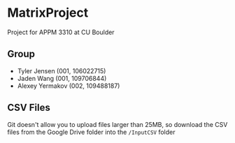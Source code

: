 # MatrixProject

Project for APPM 3310 at CU Boulder

## Group

- Tyler Jensen (001, 106022715)
- Jaden Wang (001, 109706844)
- Alexey Yermakov (002, 109488187)

## CSV Files

Git doesn't allow you to upload files larger than 25MB, so download the CSV files from the Google Drive folder into the `/InputCSV` folder
